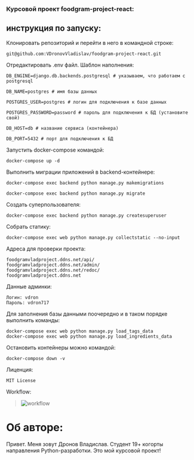 ### Курсовой проект foodgram-project-react:
## инcтрукция по запуску:

  
Клонировать репозиторий и перейти в него в командной строке:
  
```
git@github.com:VDronovVladislav/foodgram-project-react.git
```

Отредактировать .env файл. Шаблон наполнения:
```
DB_ENGINE=django.db.backends.postgresql # указываем, что работаем с postgresql

DB_NAME=postgres # имя базы данных

POSTGRES_USER=postgres # логин для подключения к базе данных

POSTGRES_PASSWORD=password # пароль для подключения к БД (установите свой)

DB_HOST=db # название сервиса (контейнера)

DB_PORT=5432 # порт для подключения к БД
```
  
Запустить docker-compose командой:
```
docker-compose up -d
```

Выполнить миграции приложений в backend-контейнере:
  
```
docker-compose exec backend python manage.py makemigrations
```
```
docker-compose exec backend python manage.py migrate
```

Создать суперпользователя:
```
docker-compose exec backend python manage.py createsuperuser
```
Собрать статику:
```
docker-compose exec web python manage.py collectstatic --no-input
```

Адреса для проверки проекта:
```
foodgramvladproject.ddns.net/api/
foodgramvladproject.ddns.net/admin/
foodgramvladproject.ddns.net/redoc/
foodgramvladproject.ddns.net
```

Данные админки:
```
Логин: vdron
Пароль: vdron717
```

Для заполнения базы данными поочередно и в таком порядке выполнить команды:
```
docker-compose exec web python manage.py load_tags_data
docker-compose exec web python manage.py load_ingredients_data
```

Остановить контейнеры можно командой:
```
docker-compose down -v
```

Лиценция:
```
MIT License
```

Workflow:
> ![workflow](https://github.com/VDronovVladislav/foodgram-project-react/actions/workflows/main.yml/badge.svg)

# Об авторе:
Привет. Меня зовут Дронов Владислав. Студент 19+ когорты направления Python-разработки. Это мой курсовой проект!
